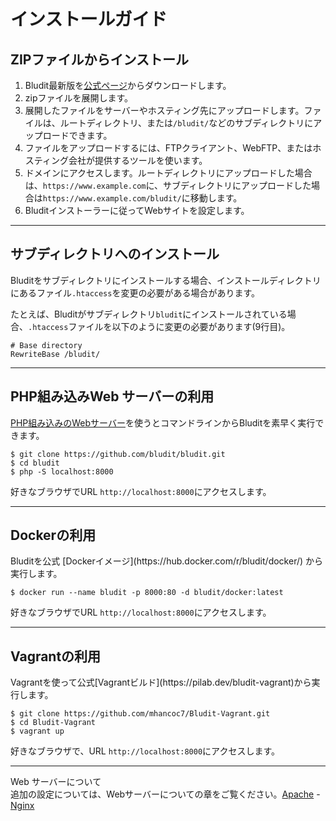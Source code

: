 # インストールガイド
<!-- position: 3 -->

<h2 id="installation-from-zip-file">ZIPファイルからインストール</h2>

1. Bludit最新版を[公式ページ](https://www.bludit.com)からダウンロードします。
2. zipファイルを展開します。
3. 展開したファイルをサーバーやホスティング先にアップロードします。ファイルは、ルートディレクトリ、または`/bludit/`などのサブディレクトリにアップロードできます。
4. ファイルをアップロードするには、FTPクライアント、WebFTP、またはホスティング会社が提供するツールを使います。
4. ドメインにアクセスします。ルートディレクトリにアップロードした場合は、`https://www.example.com`に、サブディレクトリにアップロードした場合は`https://www.example.com/bludit/`に移動します。
5. Bluditインストーラーに従ってWebサイトを設定します。

---

<h2 id="subdirectory">サブディレクトリへのインストール</h2>

Bluditをサブディレクトリにインストールする場合、インストールディレクトリにあるファイル`.htaccess`を変更の必要がある場合があります。

たとえば、Bluditがサブディレクトリ`bludit`にインストールされている場合、`.htaccess`ファイルを以下のように変更の必要があります(9行目)。

```
# Base directory
RewriteBase /bludit/
```

---

<h2 id="php-built-in-web-server">PHP組み込みWeb サーバーの利用</h2>

 [PHP組み込みのWebサーバー](https://www.php.net/manual/en/features.commandline.webserver.php)を使うとコマンドラインからBluditを素早く実行できます。

```
$ git clone https://github.com/bludit/bludit.git
$ cd bludit
$ php -S localhost:8000
```

好きなブラウザでURL `http://localhost:8000`にアクセスします。

---

<h2 id="docker">Dockerの利用</h2>
Bluditを公式  [Dockerイメージ](https://hub.docker.com/r/bludit/docker/) から実行します。

```
$ docker run --name bludit -p 8000:80 -d bludit/docker:latest
```

好きなブラウザでURL `http://localhost:8000`にアクセスします。

---

<h2 id="vagrant">Vagrantの利用</h2>
Vagrantを使って公式[Vagrantビルド](https://pilab.dev/bludit-vagrant)から実行します。

```
$ git clone https://github.com/mhancoc7/Bludit-Vagrant.git
$ cd Bludit-Vagrant
$ vagrant up
```

好きなブラウザで、URL `http://localhost:8000`にアクセスします。


---

<div class="note">
<div class="title">Web サーバーについて</div>
追加の設定については、Webサーバーについての章をご覧ください。<a href="../../webservers/apache">Apache</a> - <a href="../../webservers/nginx">Nginx</a>
</div>
